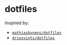 # dotfiles

Inspired by:
- [`mathiasbynens/dotfiles`](https://github.com/mathiasbynens/dotfiles)
- [`driesvints/dotfiles`](https://github.com/driesvints/dotfiles)
